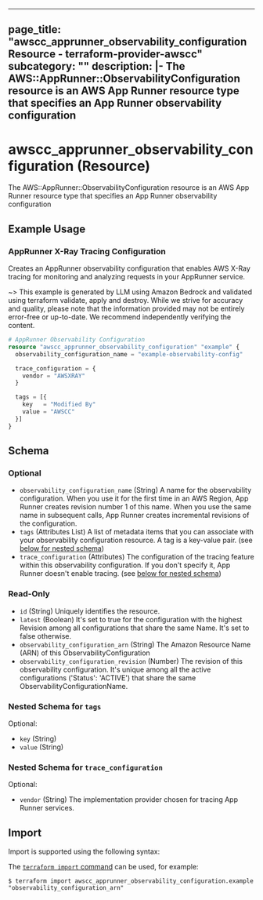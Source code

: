 
---
page_title: "awscc_apprunner_observability_configuration Resource - terraform-provider-awscc"
subcategory: ""
description: |-
  The AWS::AppRunner::ObservabilityConfiguration resource  is an AWS App Runner resource type that specifies an App Runner observability configuration
---

# awscc_apprunner_observability_configuration (Resource)

The AWS::AppRunner::ObservabilityConfiguration resource  is an AWS App Runner resource type that specifies an App Runner observability configuration

## Example Usage

### AppRunner X-Ray Tracing Configuration

Creates an AppRunner observability configuration that enables AWS X-Ray tracing for monitoring and analyzing requests in your AppRunner service.

~> This example is generated by LLM using Amazon Bedrock and validated using terraform validate, apply and destroy. While we strive for accuracy and quality, please note that the information provided may not be entirely error-free or up-to-date. We recommend independently verifying the content.

```terraform
# AppRunner Observability Configuration
resource "awscc_apprunner_observability_configuration" "example" {
  observability_configuration_name = "example-observability-config"

  trace_configuration = {
    vendor = "AWSXRAY"
  }

  tags = [{
    key   = "Modified By"
    value = "AWSCC"
  }]
}
```

<!-- schema generated by tfplugindocs -->
## Schema

### Optional

- `observability_configuration_name` (String) A name for the observability configuration. When you use it for the first time in an AWS Region, App Runner creates revision number 1 of this name. When you use the same name in subsequent calls, App Runner creates incremental revisions of the configuration.
- `tags` (Attributes List) A list of metadata items that you can associate with your observability configuration resource. A tag is a key-value pair. (see [below for nested schema](#nestedatt--tags))
- `trace_configuration` (Attributes) The configuration of the tracing feature within this observability configuration. If you don't specify it, App Runner doesn't enable tracing. (see [below for nested schema](#nestedatt--trace_configuration))

### Read-Only

- `id` (String) Uniquely identifies the resource.
- `latest` (Boolean) It's set to true for the configuration with the highest Revision among all configurations that share the same Name. It's set to false otherwise.
- `observability_configuration_arn` (String) The Amazon Resource Name (ARN) of this ObservabilityConfiguration
- `observability_configuration_revision` (Number) The revision of this observability configuration. It's unique among all the active configurations ('Status': 'ACTIVE') that share the same ObservabilityConfigurationName.

<a id="nestedatt--tags"></a>
### Nested Schema for `tags`

Optional:

- `key` (String)
- `value` (String)


<a id="nestedatt--trace_configuration"></a>
### Nested Schema for `trace_configuration`

Optional:

- `vendor` (String) The implementation provider chosen for tracing App Runner services.

## Import

Import is supported using the following syntax:

The [`terraform import` command](https://developer.hashicorp.com/terraform/cli/commands/import) can be used, for example:

```shell
$ terraform import awscc_apprunner_observability_configuration.example "observability_configuration_arn"
```
